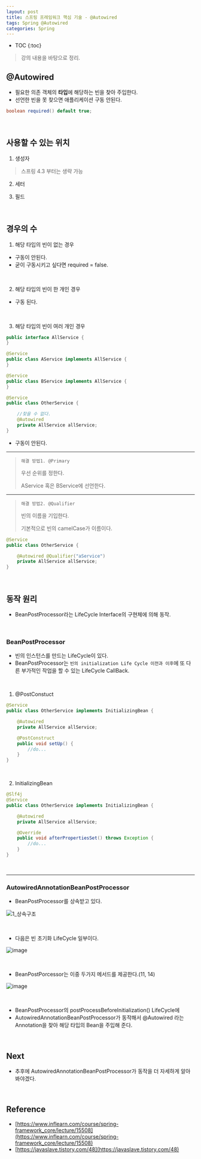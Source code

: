 ```yaml
---
layout: post
title: 스프링 프레임워크 핵심 기술 - @Autowired
tags: Spring @Autowired
categories: Spring
---
```


* TOC
{:toc}
> 강의 내용을 바탕으로 정리.  

## @Autowired
* 필요한 의존 객체의 **타입**에 해당하는 빈을 찾아 주입한다.
* 선언한 빈을 못 찾으면 애플리케이션 구동 안된다.   

```java
boolean required() default true;
```
  
<br>

## 사용할 수 있는 위치
1) 생성자  
> 스프링 4.3 부터는 생략 가능

2) 세터

3) 필드

<br>
 

## 경우의 수
1) 해당 타입의 빈이 없는 경우
* 구동이 안된다.
* 굳이 구동시키고 싶다면 required = false.

<br>
 
2) 해당 타입의 빈이 한 개인 경우
* 구동 된다.

<br>
 
3) 해당 타입의 빈이 여러 개인 경우

```java
public interface AllService {
}

@Service
public class AService implements AllService {
}

@Service
public class BService implements AllService {
}

@Service
public class OtherService {

    //찾을 수 없다.
    @Autowired
    private AllService allService;
}
```

* 구동이 안된다.

***

> `해결 방법1. @Primary`
>
> 우선 순위를 정한다.
>
> AService 혹은 BService에 선언한다.

***

> `해결 방법2. @Qualifier`
>
> 빈의 이름을 기입한다.
>
> 기본적으로 빈의 camelCase가 이름이다.

```java
@Service
public class OtherService {

    @Autowired @Qualifier("aService")
    private AllService allService;
}
```


<br>
 
## 동작 원리
* BeanPostProcessor라는 LifeCycle Interface의 구현체에 의해 동작.

<br>
 
### BeanPostProcessor
* 빈의 인스턴스를 만드는 LifeCycle이 있다.
* BeanPostProcessor는 `빈의 initialization Life Cycle 이전과 이후`에 또 다른 부가적인 작업을 할 수 있는 LifeCycle CallBack.

<br>

1) @PostConstuct  

```java
@Service
public class OtherService implements InitializingBean {

    @Autowired
    private AllService allService;

    @PostConstruct
    public void setUp() {
        //do...
    }
}
```

<br>

2) InitializingBean

```java
@Slf4j
@Service
public class OtherService implements InitializingBean {

    @Autowired
    private AllService allService;

    @Override
    public void afterPropertiesSet() throws Exception {
        //do...
    }
}

```

<br>

***

### AutowiredAnnotationBeanPostProcessor
* BeanPostProcessor를 상속받고 있다.  

![1_상속구조](https://user-images.githubusercontent.com/25604495/82553370-d93ccd00-9b9e-11ea-828e-7c07cc2a4688.PNG)

<br>


* 다음은 빈 초기화 LifeCycle 일부이다.  

![image](https://user-images.githubusercontent.com/25604495/82553608-536d5180-9b9f-11ea-9ae7-cfda63fbe667.png)  

<br>
 
* BeanPostPorcessor는 이중 두가지 메서드를 제공한다.(11, 14)  

![image](https://user-images.githubusercontent.com/25604495/82553138-70555500-9b9e-11ea-84b2-009c3889dcc0.png)  

<br>

* BeanPostProcessor의 postProcessBeforeInitialization() LifeCycle에 
* AutowiredAnnotationBeanPostProcessor가 동작해서 @Autowired 라는 Annotation을 찾아 해당 타입의 Bean을 주입해 준다.

<br>


## Next
* 추후에 AutowiredAnnotationBeanPostProcessor가 동작을 더 자세하게 알아봐야겠다.

<br>

## Reference
* [https://www.inflearn.com/course/spring-framework_core/lecture/15508](https://www.inflearn.com/course/spring-framework_core/lecture/15508)
* [https://javaslave.tistory.com/48](https://javaslave.tistory.com/48)
